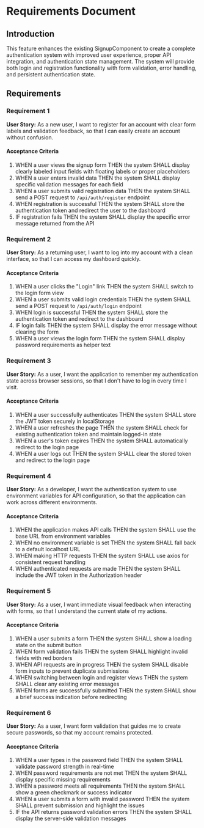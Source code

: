 # Requirements Document

## Introduction

This feature enhances the existing SignupComponent to create a complete authentication system with improved user experience, proper API integration, and authentication state management. The system will provide both login and registration functionality with form validation, error handling, and persistent authentication state.

## Requirements

### Requirement 1

**User Story:** As a new user, I want to register for an account with clear form labels and validation feedback, so that I can easily create an account without confusion.

#### Acceptance Criteria

1. WHEN a user views the signup form THEN the system SHALL display clearly labeled input fields with floating labels or proper placeholders
2. WHEN a user enters invalid data THEN the system SHALL display specific validation messages for each field
3. WHEN a user submits valid registration data THEN the system SHALL send a POST request to `/api/auth/register` endpoint
4. WHEN registration is successful THEN the system SHALL store the authentication token and redirect the user to the dashboard
5. IF registration fails THEN the system SHALL display the specific error message returned from the API

### Requirement 2

**User Story:** As a returning user, I want to log into my account with a clean interface, so that I can access my dashboard quickly.

#### Acceptance Criteria

1. WHEN a user clicks the "Login" link THEN the system SHALL switch to the login form view
2. WHEN a user submits valid login credentials THEN the system SHALL send a POST request to `/api/auth/login` endpoint
3. WHEN login is successful THEN the system SHALL store the authentication token and redirect to the dashboard
4. IF login fails THEN the system SHALL display the error message without clearing the form
5. WHEN a user views the login form THEN the system SHALL display password requirements as helper text

### Requirement 3

**User Story:** As a user, I want the application to remember my authentication state across browser sessions, so that I don't have to log in every time I visit.

#### Acceptance Criteria

1. WHEN a user successfully authenticates THEN the system SHALL store the JWT token securely in localStorage
2. WHEN a user refreshes the page THEN the system SHALL check for existing authentication token and maintain logged-in state
3. WHEN a user's token expires THEN the system SHALL automatically redirect to the login page
4. WHEN a user logs out THEN the system SHALL clear the stored token and redirect to the login page

### Requirement 4

**User Story:** As a developer, I want the authentication system to use environment variables for API configuration, so that the application can work across different environments.

#### Acceptance Criteria

1. WHEN the application makes API calls THEN the system SHALL use the base URL from environment variables
2. WHEN no environment variable is set THEN the system SHALL fall back to a default localhost URL
3. WHEN making HTTP requests THEN the system SHALL use axios for consistent request handling
4. WHEN authenticated requests are made THEN the system SHALL include the JWT token in the Authorization header

### Requirement 5

**User Story:** As a user, I want immediate visual feedback when interacting with forms, so that I understand the current state of my actions.

#### Acceptance Criteria

1. WHEN a user submits a form THEN the system SHALL show a loading state on the submit button
2. WHEN form validation fails THEN the system SHALL highlight invalid fields with red borders
3. WHEN API requests are in progress THEN the system SHALL disable form inputs to prevent duplicate submissions
4. WHEN switching between login and register views THEN the system SHALL clear any existing error messages
5. WHEN forms are successfully submitted THEN the system SHALL show a brief success indication before redirecting

### Requirement 6

**User Story:** As a user, I want form validation that guides me to create secure passwords, so that my account remains protected.

#### Acceptance Criteria

1. WHEN a user types in the password field THEN the system SHALL validate password strength in real-time
2. WHEN password requirements are not met THEN the system SHALL display specific missing requirements
3. WHEN a password meets all requirements THEN the system SHALL show a green checkmark or success indicator
4. WHEN a user submits a form with invalid password THEN the system SHALL prevent submission and highlight the issues
5. IF the API returns password validation errors THEN the system SHALL display the server-side validation messages